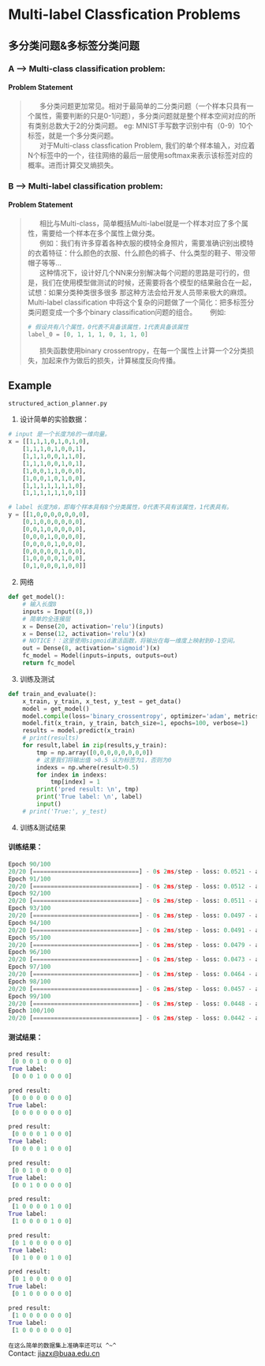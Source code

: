 # Multi-label Classfication Problems  
## 多分类问题&多标签分类问题
### A --> Multi-class classification problem:
#### Problem Statement
> &nbsp; &nbsp; &nbsp;  多分类问题更加常见。相对于最简单的二分类问题（一个样本只具有一个属性，需要判断的只是0-1问题），多分类问题就是整个样本空间对应的所有类别总数大于2的分类问题。 eg: MNIST手写数字识别中有（0-9）10个标签，就是一个多分类问题。  
> &nbsp; &nbsp; &nbsp;  对于Multi-class classfication Problem, 我们的单个样本输入，对应着N个标签中的一个，往往网络的最后一层使用softmax来表示该标签对应的概率。进而计算交叉熵损失。

### B --> Multi-label classification problem:
#### Problem Statement
> &nbsp; &nbsp; &nbsp;  相比与Multi-class，简单概括Multi-label就是一个样本对应了多个属性，需要给一个样本在多个属性上做分类。  
> &nbsp; &nbsp; &nbsp;  例如：我们有许多穿着各种衣服的模特全身照片，需要准确识别出模特的衣着特征：什么颜色的衣服、什么颜色的裤子、什么类型的鞋子、带没带帽子等等...  
> &nbsp; &nbsp; &nbsp;  这种情况下，设计好几个NN来分别解决每个问题的思路是可行的，但是，我们在使用模型做测试的时候，还需要将各个模型的结果融合在一起，试想：如果分类种类很多很多 那这种方法会给开发人员带来极大的麻烦。Multi-label classification 中将这个复杂的问题做了一个简化：把多标签分类问题变成一个多个binary classification问题的组合。
> &nbsp; &nbsp; &nbsp; 例如:
> ```python
> # 假设共有八个属性，0代表不具备该属性，1代表具备该属性
> label_0 = [0, 1, 1, 1, 0, 1, 1, 0]
> ```
> &nbsp; &nbsp; &nbsp; 损失函数使用binary crossentropy，在每一个属性上计算一个2分类损失，加起来作为做后的损失，计算梯度反向传播。

## Example  
`structured_action_planner.py`
1. 设计简单的实验数据：
```python
# input 是一个长度为8的一维向量。
x = [[1,1,1,0,1,0,1,0],
    [1,1,1,0,1,0,0,1],
    [1,1,1,0,0,1,1,0],
    [1,1,1,0,0,1,0,1],
    [1,0,0,1,1,0,0,0],
    [1,0,0,1,0,1,0,0],
    [1,1,1,1,1,1,1,0],
    [1,1,1,1,1,1,0,1]]

# label 长度为8，即每个样本具有8个分类属性，0代表不具有该属性，1代表具有。
y = [[1,0,0,0,0,0,0,0],
    [0,1,0,0,0,0,0,0],
    [0,0,1,0,0,0,0,0],
    [0,0,0,1,0,0,0,0],
    [0,0,0,0,1,0,0,0],
    [0,0,0,0,0,1,0,0],
    [1,0,0,0,0,1,0,0],
    [0,1,0,0,0,1,0,0]]
```
2. 网络
```python
def get_model():
    # 输入长度8
    inputs = Input((8,))
    # 简单的全连接层
    x = Dense(20, activation='relu')(inputs)
    x = Dense(12, activation='relu')(x)
    # NOTICE！：这里使用sigmoid激活函数，将输出在每一维度上映射到0-1空间。
    out = Dense(8, activation='sigmoid')(x)
    fc_model = Model(inputs=inputs, outputs=out)
    return fc_model
```
3. 训练及测试
```python
def train_and_evaluate():
    x_train, y_train, x_test, y_test = get_data()
    model = get_model()
    model.compile(loss='binary_crossentropy', optimizer='adam', metrics=['accuracy'])
    model.fit(x_train, y_train, batch_size=1, epochs=100, verbose=1)
    results = model.predict(x_train)
    # print(results)
    for result,label in zip(results,y_train):
        tmp = np.array([0,0,0,0,0,0,0,0])
        # 这里我们将输出值 >0.5 认为标签为1，否则为0
        indexs = np.where(result>0.5)
        for index in indexs:
            tmp[index] = 1
        print('pred result: \n', tmp)
        print('True label: \n', label)
        input()
    # print('True:', y_test)
```
4. 训练&测试结果
#### 训练结果：
```python
Epoch 90/100
20/20 [==============================] - 0s 2ms/step - loss: 0.0521 - accuracy: 0.9750
Epoch 91/100
20/20 [==============================] - 0s 2ms/step - loss: 0.0512 - accuracy: 0.9750
Epoch 92/100
20/20 [==============================] - 0s 2ms/step - loss: 0.0511 - accuracy: 0.9750
Epoch 93/100
20/20 [==============================] - 0s 2ms/step - loss: 0.0497 - accuracy: 0.9812
Epoch 94/100
20/20 [==============================] - 0s 2ms/step - loss: 0.0491 - accuracy: 0.9875
Epoch 95/100
20/20 [==============================] - 0s 2ms/step - loss: 0.0479 - accuracy: 0.9875
Epoch 96/100
20/20 [==============================] - 0s 2ms/step - loss: 0.0473 - accuracy: 0.9875
Epoch 97/100
20/20 [==============================] - 0s 2ms/step - loss: 0.0464 - accuracy: 0.9875
Epoch 98/100
20/20 [==============================] - 0s 2ms/step - loss: 0.0457 - accuracy: 0.9937
Epoch 99/100
20/20 [==============================] - 0s 2ms/step - loss: 0.0448 - accuracy: 0.9937
Epoch 100/100
20/20 [==============================] - 0s 2ms/step - loss: 0.0442 - accuracy: 0.9937
```
#### 测试结果：
```python
pred result: 
 [0 0 0 1 0 0 0 0]
True label: 
 [0 0 0 1 0 0 0 0]

pred result: 
 [0 0 0 0 0 0 0 0]
True label: 
 [0 0 0 0 0 0 0 0]

pred result: 
 [0 0 0 0 1 0 0 0]
True label: 
 [0 0 0 0 1 0 0 0]

pred result: 
 [0 0 1 0 0 0 0 0]
True label: 
 [0 0 1 0 0 0 0 0]

pred result: 
 [1 0 0 0 0 1 0 0]
True label: 
 [1 0 0 0 0 1 0 0]

pred result: 
 [0 1 0 0 0 0 0 0]
True label: 
 [0 1 0 0 0 1 0 0]

pred result: 
 [0 1 0 0 0 0 0 0]
True label: 
 [0 1 0 0 0 0 0 0]

pred result: 
 [1 0 0 0 0 0 0 0]
True label: 
 [1 0 0 0 0 0 0 0]
```
`在这么简单的数据集上准确率还可以 ^~^`  
Contact:  jiazx@buaa.edu.cn

